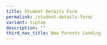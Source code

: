```yaml
---
title: Student Details Form
permalink: /student-details-form/
variant: tiptap
description: ""
third_nav_title: New Parents Landing
---
```

